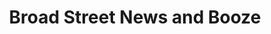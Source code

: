 ---
title: "Broad Street News and Booze"
url: /bromsgrove/broad-street-news-and-booze/
shop: Lebensmittel
---